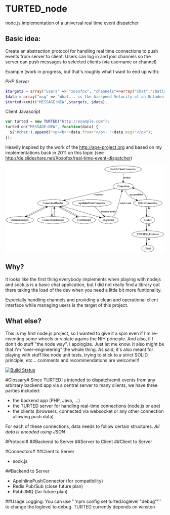 TURTED_node
===========

node.js implementation of a universal real time event dispatcher

Basic idea:
-----------
Create an abstraction protocol for handling real time connections to push events from server to client.
Users can log in and join channels so the server can push messages to selected clients (via username or channel)

Example (work in progress, but that's roughly what I want to end up with):

*PHP Server*
```php
$targets = array("users" => "xosofox", "channels"=>array("chat","chatlog"));
$data = array("msg" => "What... is the Airspeed Velocity of an Unladen Swallow?", "from" => "Bridgekeeper"); 
$turted->emit("MESSAGE:NEW",$targets, $data);
```

Client Javascript
```javascript
var turted = new TURTED("http://example.com");
turted.on("MESSAGE:NEW", function(data) {
  $('#chat').append("<p><b>"+data.from+"</b>: "+data.msg+"</p>");
});
```

Heavily inspired by the work of the http://ape-project.org and based on my implementations back in 2011 on this topic
(see http://de.slideshare.net/Xosofox/real-time-event-dispatcher)

![Data overview](docs/flow.png)

Why?
----
It looks like the first thing everybody implements when playing with nodejs and sock.js is a basic chat application, but I did not really find a library out there taking the load of the dev when you need a little bit more funtionality.

Especially handling channels and providing a clean and operational client interface while managing users is the target of this project.

What else?
----------
This is my first node.js project, so I wanted to give it a spin even if I'm re-inventing some wheels or violate agains
the NIH principle.
And also, if I don't do stuff "the node way", I apologize. Just let me know.
It also might be that I'm "over-engineering" the whole thing. As said, it's also meant for playing with stuff like node unit tests, trying to stick to a strict SOLID principle, etc... comments and recommendations are welcome!!!


[![Build Status](https://travis-ci.org/TURTED/TURTED_node.png?branch=master)](https://travis-ci.org/TURTED/TURTED_node)

#Glossary#
Since TURTED is intended to dispatch/emit events from any arbitrary backend app via a central server to many clients, we have three parties included:
* the backend app (PHP, Java, ...)
* the TURTED server for handling real-time connections (node.js or ape)
* the clients (browsers, connected via websocket or any other connection allowing push data)

For each of these connections, data needs to follow certain structures.
*All data is encoded using JSON*

#Protocol#
##Backend to Server
##Server to Client
##Client to Server

#Connectors#
##Client to Server
* sock.js

##Backend to Server
* ApeInlinePushConnector (for compatibility)
* Redis Pub/Sub (close future plan)
* RabbitMQ (far future plan)

##Usage
Logging:
You can use  '''npm config set turted:loglevel "debug"''' to change the loglevel to debug. TURTED currently depends on winston